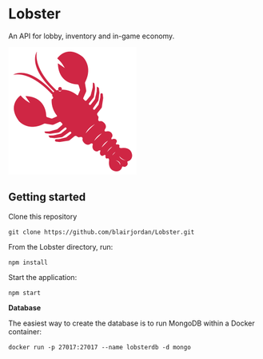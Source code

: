 
# Lobster

An API for lobby, inventory and in-game economy.

![](images/logo.png?raw=true)

## Getting started

Clone this repository

    git clone https://github.com/blairjordan/Lobster.git

From the Lobster directory, run:

    npm install
    
Start the application:      
    
    npm start

**Database**

The easiest way to create the database is to run MongoDB within a Docker container:

    docker run -p 27017:27017 --name lobsterdb -d mongo

